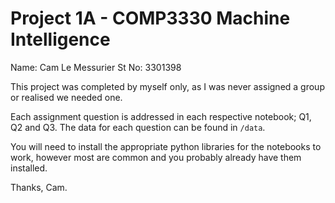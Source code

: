 # Project 1A - COMP3330 Machine Intelligence

Name: Cam Le Messurier
St No: 3301398

This project was completed by myself only, as I was never assigned a group or realised we needed one.

Each assignment question is addressed in each respective notebook; Q1, Q2 and Q3. The data for each question can be found in `/data`.

You will need to install the appropriate python libraries for the notebooks to work, however most are common and you probably already have them installed.

Thanks, Cam.
